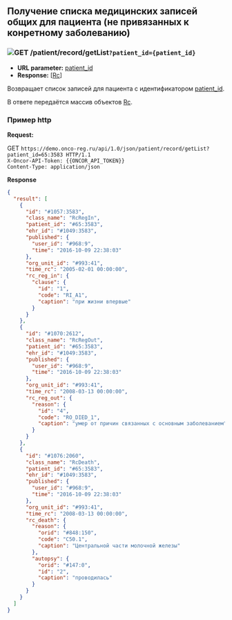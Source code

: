 ## Получение списка медицинских записей общих для пациента (не привязанных к конретному заболеванию)


### ![GET](../../../../img/get.png) /patient/record/getList`?patient_id={patient_id}`
* **URL parameter:** [patient_id](../../../../types/types.md#com.siams.med.api.Rc)
* **Response:** [[Rc](../../../../types/types.md#com.siams.med.api.Rc)]

Возвращает список записей для пациента с идентификатором [patient_id](../../../../types/types.md#com.siams.med.api.Rc).

В ответе передаётся массив объектов [Rc](../../../../types/types.md#com.siams.med.api.Rc).

### Пример http

**Request:** 

GET `https://demo.onco-reg.ru/api/1.0/json/patient/record/getList?patient_id=65:3583 HTTP/1.1`  
`X-Oncor-API-Token: {{ONCOR_API_TOKEN}}`  
`Content-Type: application/json`  

**Response**

```json
{
  "result": [
    {
      "id": "#1057:3583",
      "class_name": "RcRegIn",
      "patient_id": "#65:3583",
      "ehr_id": "#1049:3583",
      "published": {
        "user_id": "#968:9",
        "time": "2016-10-09 22:38:03"
      },
      "org_unit_id": "#993:41",
      "time_rc": "2005-02-01 00:00:00",
      "rc_reg_in": {
        "clause": {
          "id": "1",
          "code": "RI_A1",
          "caption": "при жизни впервые"
        }
      }
    },
    {
      "id": "#1070:2612",
      "class_name": "RcRegOut",
      "patient_id": "#65:3583",
      "ehr_id": "#1049:3583",
      "published": {
        "user_id": "#968:9",
        "time": "2016-10-09 22:38:03"
      },
      "org_unit_id": "#993:41",
      "time_rc": "2008-03-13 00:00:00",
      "rc_reg_out": {
        "reason": {
          "id": "4",
          "code": "RO_DIED_1",
          "caption": "умер от причин связанных с основным заболеванием"
        }
      }
    },
    {
      "id": "#1076:2060",
      "class_name": "RcDeath",
      "patient_id": "#65:3583",
      "ehr_id": "#1049:3583",
      "published": {
        "user_id": "#968:9",
        "time": "2016-10-09 22:38:03"
      },
      "org_unit_id": "#993:41",
      "time_rc": "2008-03-13 00:00:00",
      "rc_death": {
        "reason": {
          "orid": "#848:150",
          "code": "C50.1",
          "caption": "Центральной части молочной железы"
        },
        "autopsy": {
          "orid": "#147:0",
          "id": "2",
          "caption": "проводилась"
        }
      }
    }
  ]
}
```
